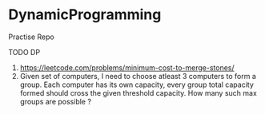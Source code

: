 # DynamicProgramming
Practise Repo

TODO
DP
1. https://leetcode.com/problems/minimum-cost-to-merge-stones/
2. Given set of computers, 
    I need to choose atleast 3 computers to form a group. Each computer has its own capacity, every group total capacity formed should cross the given threshold capacity.
    How many such max groups are possible ?